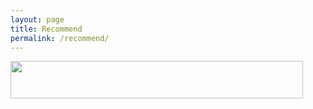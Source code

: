 ```yaml
---
layout: page
title: Recommend
permalink: /recommend/
---
```

<div>
  <div>
    <a href="https://www.vultr.com/?ref=6888728"><img src="https://www.vultr.com/media/banner_2.png" width="468" height="60"></a>
  </div>
</div>
